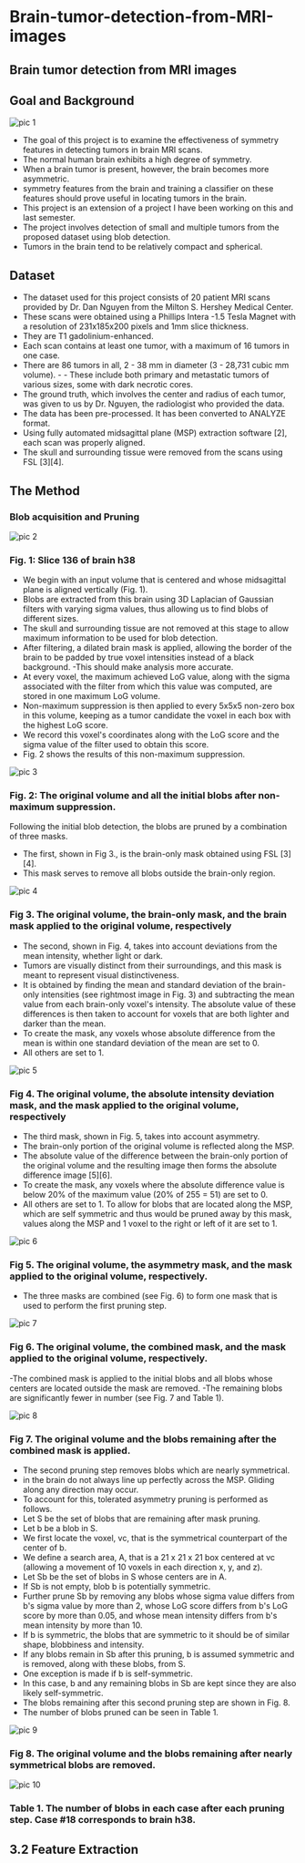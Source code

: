 # Brain-tumor-detection-from-MRI-images

## Brain tumor detection from MRI images

## Goal and Background  


![pic 1](https://user-images.githubusercontent.com/66870226/102860441-e501b200-4453-11eb-979c-27f3e083d89c.png)


- The goal of this project is to examine the effectiveness of symmetry features in detecting tumors in brain MRI scans.
- The normal human brain exhibits a high degree of symmetry. 
- When a brain tumor is present, however, the brain becomes more asymmetric.
-  symmetry features from the brain and training a classifier on these features should prove useful in locating tumors in the brain.
- This project is an extension of a project I have been working on this and last semester.
- The project involves detection of small and multiple tumors from the proposed
dataset using blob detection. 
- Tumors in the brain tend to be relatively compact and spherical.

## Dataset

- The dataset used for this project consists of 20 patient MRI scans provided by Dr. Dan Nguyen from the Milton S. Hershey Medical Center.
- These scans were obtained using a Phillips Intera
-1.5 Tesla Magnet with a resolution of 231x185x200 pixels and 1mm slice thickness. 
- They are T1 gadolinium-enhanced.
- Each scan contains at least one tumor, with a maximum of 16 tumors in one case.
- There are 86 tumors in all, 2 - 38 mm in diameter (3 - 28,731 cubic mm volume). - - These include both primary and metastatic tumors of various sizes, some with dark necrotic cores. 
- The ground truth, which involves the center and radius of each tumor, was given to us by Dr. Nguyen, the radiologist who provided the data.
- The data has been pre-processed. It has been converted to ANALYZE format.
- Using fully automated midsagittal plane (MSP) extraction software [2], each scan was properly aligned.
- The skull and surrounding tissue were removed from the scans using FSL [3][4].

## The Method

### Blob acquisition and Pruning


![pic 2](https://user-images.githubusercontent.com/66870226/102862591-542cd580-4457-11eb-87b0-14b24a58fd22.png)
### Fig. 1: Slice 136 of brain h38

- We begin with an input volume that is centered and whose midsagittal plane is aligned vertically (Fig. 1).
- Blobs are extracted from this brain using 3D Laplacian of Gaussian filters with varying sigma values, thus allowing us to find blobs of different sizes. 
- The skull and surrounding tissue are not removed at this stage to allow maximum information to be used for blob detection. 
- After filtering, a dilated brain mask is applied, allowing the border of the brain to be padded by true voxel intensities instead of a black background.
-This should make analysis more accurate.
- At every voxel, the maximum achieved LoG value, along with the sigma associated with the filter from which this value was computed, are stored in one maximum LoG volume. 
- Non-maximum suppression is then applied to every 5x5x5 non-zero box in this volume, keeping as a tumor candidate the voxel in each box with the highest LoG score. 
- We record this voxel's coordinates along with the LoG score and the sigma value of the filter used to obtain this score.
- Fig. 2 shows the results of this non-maximum suppression.

![pic 3](https://user-images.githubusercontent.com/66870226/102862922-d5846800-4457-11eb-8212-7d81c569e270.png)
### Fig. 2: The original volume and all the initial blobs after non-maximum suppression.

Following the initial blob detection, the blobs are pruned by a combination of three masks. 
- The first, shown in Fig 3., is the brain-only mask obtained using FSL [3][4]. 
- This mask serves to remove all blobs outside the brain-only region.

![pic 4](https://user-images.githubusercontent.com/66870226/102863130-285e1f80-4458-11eb-9942-26f181e60a63.png)
### Fig 3. The original volume, the brain-only mask, and the brain mask applied to the original volume, respectively

- The second, shown in Fig. 4, takes into account deviations from the mean intensity, whether light or dark. 
- Tumors are visually distinct from their surroundings, and this mask is meant to represent visual distinctiveness. 
- It is obtained by finding the mean and standard deviation of the brain-only intensities (see rightmost image in Fig. 3) and subtracting the mean value from each brain-only voxel's intensity. The absolute value of these differences is then taken to account for voxels that are both lighter and darker than the mean. 
- To create the mask, any voxels whose absolute difference from the mean is within one standard deviation of the mean are set to 0.
- All others are set to 1.

![pic 5](https://user-images.githubusercontent.com/66870226/102863341-76732300-4458-11eb-8fd9-a5e20105b01e.png)
### Fig 4. The original volume, the absolute intensity deviation mask, and the mask applied to the original volume, respectively

- The third mask, shown in Fig. 5, takes into account asymmetry. 
- The brain-only portion of the original volume is reflected along the MSP. 
- The absolute value of the difference between the brain-only portion of the original volume and the resulting image then forms the absolute difference image [5][6]. 
- To create the mask, any voxels where the absolute difference value is below 20% of the maximum value (20% of 255 = 51) are set to 0. 
- All others are set to 1. To allow for blobs that are located along the MSP, which are self symmetric and thus would be pruned away by this mask, values along the MSP and 1 voxel to the right or left of it are set to 1.

![pic 6](https://user-images.githubusercontent.com/66870226/102863499-ae7a6600-4458-11eb-8d73-1dbcc7681092.png)
### Fig 5. The original volume, the asymmetry mask, and the mask applied to the original volume, respectively.

- The three masks are combined (see Fig. 6) to form one mask that is used to perform the first pruning step.

![pic 7](https://user-images.githubusercontent.com/66870226/102863630-dbc71400-4458-11eb-8cc9-077275a99fec.png)
### Fig 6. The original volume, the combined mask, and the mask applied to the original volume, respectively.

-The combined mask is applied to the initial blobs and all blobs whose centers are located outside the mask are removed. 
-The remaining blobs are significantly fewer in number (see Fig. 7 and Table 1).

![pic 8](https://user-images.githubusercontent.com/66870226/102863855-32345280-4459-11eb-91e8-87d29c47fc6a.png)
### Fig 7. The original volume and the blobs remaining after the combined mask is applied.

- The second pruning step removes blobs which are nearly symmetrical. 
- in the brain do not always line up perfectly across the MSP. Gliding along any direction may occur. 
- To account for this, tolerated asymmetry pruning is performed as follows. 
- Let S be the set of blobs that are remaining after mask pruning. 
- Let b be a blob in S.
- We first locate the voxel, vc, that is the symmetrical counterpart of the center of b. 
- We define a search area, A, that is a 21 x 21 x 21 box centered at vc (allowing a movement of 10 voxels in each direction x, y, and z). 
- Let Sb be the set of blobs in S whose centers are in A. 
- If Sb is not empty, blob b is potentially symmetric. 
- Further prune Sb by removing any blobs whose sigma value differs from b's sigma value by more than 2, whose LoG score differs from b's LoG score by more than 0.05, and whose mean intensity differs from b's mean intensity by more than 10.  
- If b is symmetric, the blobs that are symmetric to it should be of similar shape, blobbiness and intensity. 
- If any blobs remain in Sb after this pruning, b is assumed symmetric and is removed, along with these blobs, from S.
- One exception is made if b is self-symmetric. 
- In this case, b and any remaining blobs in Sb are kept since they are also likely self-symmetric.
- The blobs remaining after this second pruning step are shown in Fig. 8. 
- The number of blobs pruned can be seen in Table 1.

![pic 9](https://user-images.githubusercontent.com/66870226/102864065-893a2780-4459-11eb-9539-8a5a19ff3c44.png)
### Fig 8. The original volume and the blobs remaining after nearly symmetrical blobs are removed.

![pic 10](https://user-images.githubusercontent.com/66870226/102864171-ae2e9a80-4459-11eb-9ff1-ab0681b4f49b.png)
### Table 1. The number of blobs in each case after each pruning step. Case #18 corresponds to brain h38.

## 3.2	Feature Extraction


